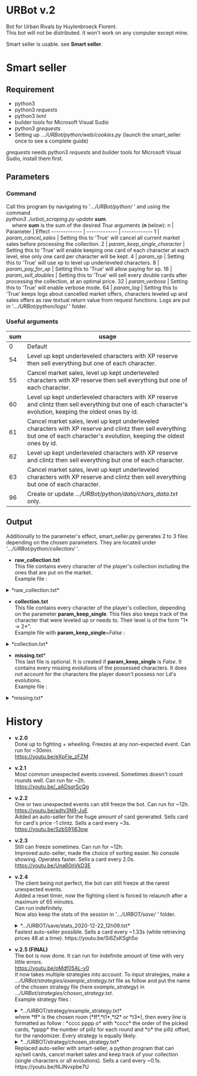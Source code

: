 # URBot v.2
Bot for Urban Rivals by Huylenbroeck Florent.  
This bot will not be distributed. It won't work on any computer except mine.  
  
Smart seller is usable. see **Smart seller**.
  
# Smart seller
## Requirement ##
- python3
- python3  *requests*
- python3  *lxml*
- builder tools for Microsoft Visual Sudio
- python3  *grequests*  
- Setting up *.../URBot/python/web/cookies.py* (launch the smart_seller once to see a complete guide)  

*grequests* needs python3 *requests* and builder tools for Microsoft Visual Sudio, install them first.  
## Parameters ##
### Command ###
Call this program by navigating to '*.../URBot/python/* ' and using the command  
*python3 ./urbot_scraping.py update **sum***.  
&nbsp;&nbsp;&nbsp;&nbsp;where **sum** is the sum of the desired *True* arguments (**n** below):
n  | Parameter | Effect
------------- | ------------- | -------------
 1 | *param_cancel_sales* | Setting this to 'True' will cancel all current market sales before processing the collection.
 2 | *param_keep_single_character* | Setting this to 'True' will enable keeping one card of each character at each level, else only one card per character will be kept.
 4 | *param_xp* | Setting this to 'True' will use xp to level up underleveled characters.
 8 | *param_pay_for_xp* | Setting this to 'True' will allow paying for xp.
 16 | *param_sell_doubles* | Setting this to 'True' will sell every double cards after processing the collection, at an optimal price.
 32 | *param_verbose* | Setting this to 'True' will enable verbose mode.
 64 | *param_log* | Setting this to 'True' keeps logs about cancelled market offers, characters leveled up and sales offers as raw textual return value from request functions. Logs are put in '*.../URBot/python/logs/* ' folder.
### Useful arguments ###
sum  | usage  
------------- | -------------
0 | Default
54 | Level up kept underleveled characters with XP reserve then sell everything but one of each character.
55 | Cancel market sales, level up kept underleveled characters with XP reserve then sell everything but one of each character.
60 | Level up kept underleveled characters with XP reserve and clintz then sell everything but one of each character's evolution, keeping the oldest ones by id.
61 | Cancel market sales, level up kept underleveled characters with XP reserve and clintz then sell everything but one of each character's evolution, keeping the oldest ones by id.
62 | Level up kept underleveled characters with XP reserve and clintz then sell everything but one of each character.
63 | Cancel market sales, level up kept underleveled characters with XP reserve and clintz then sell everything but one of each character.
96 | Create or update *.../URBot/python/data/chars_data.txt* only.  
## Output ##
Additionally to the parameter's effect, smart_seller.py generates 2 to 3 files depending on the chosen parameters. They are located under '*.../URBot/python/collection/* '.
- **raw_collection.txt**  
This file contains every character of the player's collection including the ones that are put on the market.  
Example file :
<details>
<summary>*raw_collection.txt*</summary>

      123 Natrang (x3) 1*-3*  
          616551985 1*  
          616719940 2*  
          129544906 3*  
      124 Sai_San (x4) 1*-4*  
          618514010 1*  
          622856929 2*  
          623232901 3*  
          425765630 4*  
      125 Tatane (x3) 1*-3*  
          615869020 1*  
          622662152 2*  
          170485662 3*  
      126 Nanook (x3) 1*-3*  
          619323141 1*  
          620587122 2*  
          9616941 3*  
      127 Akiko (x3) 1*-3*  
          612725422 1*  
          ...  
          616675942 2*  
      2051 Kola (x2) 1*-4*  
          624165264 1*  
          616559394 4*  
      2052 Gerdah (x4) 2*-5*  
          623219351 2*  
          624242421 3*  
          624165253 4*  
          622159315 5*  
      2053 Jakobs (x2) 1*-3*  
          623215595 1*  
          622160696 3*  
      2054 Matheo (x3) 1*-3*  
          623219356 1*  
          624165283 2*  
          622155128 3*  
      2055 Superpaquito (x2) 1*-4*  
          624165261 1*  
          622161676 4*  
      2056 El_D10S (x1) 3*-5*  
          625715329 5*  
</details>

- **collection.txt**  
This file contains every character of the player's collection, depending on the parameter **param_keep_single**.
This files also keeps track of the character that were leveled up or needs to. Their level is of the form "1* -> 2*".  
Example file with **param_keep_single**=*False* :
<details>
  <summary>*collection.txt*</summary>

      123 616551985 Natrang 1*  
      123 616719940 Natrang 2*  
      123 129544906 Natrang 3*  
      124 618514010 Sai_San 1*  
      124 622856929 Sai_San 2*  
      124 623232901 Sai_San 3*  
      124 425765630 Sai_San 4*  
      125 615869020 Tatane 1*  
      125 622662152 Tatane 2*  
      125 170485662 Tatane 3*  
      126 619323141 Nanook 1*  
      126 620587122 Nanook 2*  
      126 9616941 Nanook 3*  
      127 612725422 Akiko 1*  
      127 618547639 Akiko 1* -> 2*  
      127 432385009 Akiko 3*  
      128 622898813 Berserkgirl_Cr 1*  
      128 519421601 Berserkgirl_Cr 3*  
      129 615952306 Pino 1*  
      129 433507838 Pino 2*  
      ...  
      2048 616290277 Lom 2*  
      2049 622155131 El_Cascabel 3*  
      2049 624165249 El_Cascabel 4*  
      2049 616644292 El_Cascabel 5*  
      2050 623219354 Drivel 1*  
      2050 616675942 Drivel 2*  
      2051 624165264 Kola 1*  
      2051 616559394 Kola 4*  
      2052 623219351 Gerdah 2*  
      2052 624242421 Gerdah 3*  
      2052 624165253 Gerdah 1* -> 4*  
      2052 622159315 Gerdah 5*  
      2053 623215595 Jakobs 1*  
      2053 622160696 Jakobs 3*  
      2054 623219356 Matheo 1*  
      2054 624165283 Matheo 2*  
      2054 622155128 Matheo 3*  
      2055 624165261 Superpaquito 1*  
      2055 622161676 Superpaquito 4*  
      2056 625715329 El_D10S 5*  
</details>

- **missing.txt***  
This last file is optional. It is created if **param_keep_single** is *False*. It contains every missing evolutions of the possessed characters. It does not account for the characters the player doesn't possess nor Ld's evolutions.  
Example file :  
<details>
  <summary>*missing.txt*</summary>

    128 Berserkgirl_Cr 2*  
    158 Shawoman_Cr 2*  
    160 Yayoi_Cr 2*  
    162 Rass_Cr 2*  
    166 Zatman_Cr 1*  
    166 Zatman_Cr 2*  
    168 Armanda_Mt 1*  
    168 Armanda_Mt 2*  
    172 Ratanah_Mt 1*  
    172 Ratanah_Mt 2*  
    172 Ratanah_Mt 3*  
    182 Jackie_Cr 2*  
    182 Jackie_Cr 3*  
    187 Vermyn_N 2*  
    189 Lyse_Teria_Mt 1*  
    189 Lyse_Teria_Mt 2*  
    190 Vickie_Cr 2*  
    190 Vickie_Cr 3*  
    195 Lao_Cr 3*  
    195 Lao_Cr 4*  
    ...  
    2026 Palamu 3*  
    2026 Palamu 4*  
    2029 Timbo_K 3*  
    2029 Timbo_K 4*  
    2036 Glaxo 3*  
    2036 Glaxo 4*  
    2037 Miss_Denna 2*  
    2039 Edmund 1*  
    2041 Zinzinxxt 2*  
    2041 Zinzinxxt 3*  
    2043 C-Ortez 3*  
    2044 Banzai 2*  
    2046 Divus 1*  
    2046 Divus 2*  
    2051 Kola 2*  
    2051 Kola 3*  
    2053 Jakobs 2*  
    2055 Superpaquito 2*  
    2055 Superpaquito 3*  
    2056 El_D10S 3*  
    2056 El_D10S 4*  
</details>

# History
- **v.2.0**  
Done up to fighting + wheeling. Freezes at any non-expected event. Can run for ~30min.  
https://youtu.be/eXpFje_zFZM  
  
- **v.2.1**  
Most common unexpected events covered. Sometimes doesn't count rounds well. Can run for ~2h.  
https://youtu.be/_aADsqrScQg  
  
- **v.2.2**  
One or two unexpected events can still freeze the bot. Can run for ~12h.  
https://youtu.be/adtv3N9-JuE  
Added an auto-seller for the huge amount of card generated. Sells card for card's price -1 clintz. Sells a card every ~3s.  
https://youtu.be/SzbS91i63ow  
  
- **v.2.3**  
Still can freeze sometimes. Can run for ~12h.  
Improved auto-seller, made the choice of sorting easier. No console showing. Operates faster. Sells a card every 2.0s.  
https://youtu.be/Una60nVkD3E  

- **v.2.4**  
The client being not perfect, the bot can still freeze at the rarest unexpected events.  
Added a reset timer, now the fighting client is forced to relaunch after a maximum of 65 minutes.  
Can run indefinitely.  
Now also keep the stats of the session in '*.../URBOT/save/ '*  folder.  
    <details>
    <summary>*.../URBOT/save/stats_2020-12-22_12h09.txt*</summary>

        === STATS ===  
        Start    2020/12/21 21:00:57  
        End      2020/12/22 12:09:04  
        Duration            14:37:00  
        Views    1  
        Points   5277  
        Fights   485  
        Wins     252  
        Loses    229  
        Draws    4  
        WR       52%  
        === DEBUG ===  
        Time until next reset (min)                           27min.   
        Winkills $timer > 60                                  28  
        Winkills $timer > 68                                  0  
        Winkills from fight not launching                     0  
        Winkills from ennemy left/already in matchmaking      0  
        Winkills from fight not expiring                      0  
        Winkills from unable to play card                     0  
        Winkills from your missions panel on wheeling client  2  
        Winkill total                                         30  
        =============  
    </details>  
    Fastest auto-seller possible. Sells a card every ~1.33s (while retrieving prices 48 at a time).   
    https://youtu.be/Si6ZsKSgh5o  
  
- **v.2.5 (FINAL)**  
The bot is now done. It can run for indefinite amount of time with very little errors.  
https://youtu.be/pMdf05AL-y0  
It now takes multiple strategies into account. 
To input strategies, make a *.../URBot/strategies/example_strategy.txt* file as follow and put the name of the chosen strategy file (here *example_strategy*) in *.../URBot/strategies/chosen_strategy.txt*.  
Example strategy files :  
  <details>  
  <summary>*.../URBOT/strategy/example_strategy.txt*</summary>  

        ff
        1234 3333 2  
        2134 3333 2  
        3124 3333 2  
        1324 3333 2  
        2314 3333 2  
        3214 3333 2  
        3241 3333 2  
        2341 3333 2  
        4321 3333 2  
        3421 3333 2  
        2431 3333 2  
        4231 3333 2  
        4132 3333 2  
        1432 3333 2  
        3412 3333 2  
        4312 3333 2  
        1342 3333 2  
        3142 3333 2  
        2143 3333 2  
        1243 3333 2  
        4213 3333 2  
        2413 3333 2  
        1423 3333 2  
        4123 3333 2  
  </details>  
  where *ff* is the chosen room (*ff*,*t1*,*t2* or *t3*),  
  then every line is formatted as follow :  
  *cccc pppp o*  
  with  *cccc* the order of the picked cards, *pppp* the number of pillz for each round and *o* the pillz offset, for the randomizer.
  Every strategy is equally likely.
  
   <details>  
  <summary>*.../URBOT/strategy/chosen_strategy.txt*</summary>  
  
    example_strategy  
  </details>   
  Replaced auto-seller  with smart-seller, a python program that can xp/sell cards, cancel market sales and keep track of your collection (single characters or all evolutions). Sells a card every ~0.1s.  
  https://youtu.be/f4JNvxpbe7U   
